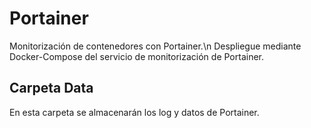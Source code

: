 # Portainer
Monitorización de contenedores con Portainer.\n
Despliegue mediante Docker-Compose del servicio de monitorización de Portainer.

## Carpeta Data
En esta carpeta se almacenarán los log y datos de Portainer.

